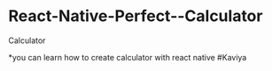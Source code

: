 # React-Native-Perfect--Calculator
Calculator


*you can learn how to create calculator with react native 
#Kaviya
